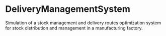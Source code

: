 # DeliveryManagementSystem
Simulation of a stock management and delivery routes optimization system for stock distribution and management in a manufacturing factory.
